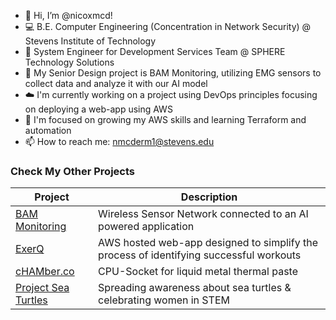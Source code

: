 - 👋 Hi, I’m @nicoxmcd!
- 💻 B.E. Computer Engineering (Concentration in Network Security) @ Stevens Institute of Technology
- 💼 System Engineer for Development Services Team @ SPHERE Technology Solutions
- 👀 My Senior Design project is BAM Monitoring, utilizing EMG sensors to collect data and analyze it with our AI model
- ☁️ I'm currently working on a project using DevOps principles focusing on deploying a web-app using AWS
- 🌱 I'm focused on growing my AWS skills and learning Terraform and automation
- 📫 How to reach me: nmcderm1@stevens.edu

### Check My Other Projects
| Project | Description |
| ----------- | ----------- |
| [BAM Monitoring](https://bam-monitoring.my.canva.site/) | Wireless Sensor Network connected to an AI powered application |
| [ExerQ](https://github.com/nicoxmcd/ExerQ) | AWS hosted web-app designed to simplify the process of identifying successful workouts |
| [cHAMber.co](https://sites.google.com/stevens.edu/chamberco/home) | CPU-Socket for liquid metal thermal paste |
| [Project Sea Turtles](https://nicoxmcd.github.io/Project-SeaTurtles) | Spreading awareness about sea turtles & celebrating women in STEM |
